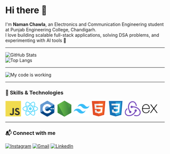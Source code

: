# Hi there 👋  
I'm **Naman Chawla**, an Electronics and Communication Engineering student at Punjab Engineering College, Chandigarh.  
I love building scalable full-stack applications, solving DSA problems, and experimenting with AI tools 🚀  

---

![GitHub Stats](https://github-readme-stats.vercel.app/api?username=Naman1821&show_icons=true&theme=radical)  
![Top Langs](https://github-readme-stats.vercel.app/api/top-langs/?username=Naman1821&layout=compact&theme=radical)

---

![My code is working](https://i.imgur.com/uWZP3rY.png)

---

### 🚀 Skills & Technologies
<p>
  <img src="https://raw.githubusercontent.com/devicons/devicon/master/icons/javascript/javascript-original.svg" width="50"/>
  <img src="https://raw.githubusercontent.com/devicons/devicon/master/icons/react/react-original.svg" width="50"/>
  <img src="https://raw.githubusercontent.com/devicons/devicon/master/icons/cplusplus/cplusplus-original.svg" width="50"/>
  <img src="https://raw.githubusercontent.com/devicons/devicon/master/icons/nodejs/nodejs-original.svg" width="50"/>
  <img src="https://raw.githubusercontent.com/devicons/devicon/master/icons/tailwindcss/tailwindcss-plain.svg" width="50"/>
  <img src="https://raw.githubusercontent.com/devicons/devicon/master/icons/html5/html5-original.svg" width="50"/>
  <img src="https://raw.githubusercontent.com/devicons/devicon/master/icons/css3/css3-original.svg" width="50"/>
  <img src="https://raw.githubusercontent.com/devicons/devicon/master/icons/redux/redux-original.svg" width="50"/>
  <img src="https://raw.githubusercontent.com/devicons/devicon/master/icons/express/express-original.svg" width="50"/>
</p>

---

### 📬 Connect with me
[![Instagram](https://img.shields.io/badge/Instagram-%23E4405F.svg?style=for-the-badge&logo=instagram&logoColor=white)](https://instagram.com/nmn_chawla)
[![Gmail](https://img.shields.io/badge/Gmail-D14836.svg?style=for-the-badge&logo=gmail&logoColor=white)](mailto:Namanchawla10@gmail.com)
[![LinkedIn](https://img.shields.io/badge/LinkedIn-0077B5.svg?style=for-the-badge&logo=linkedin&logoColor=white)](https://www.linkedin.com/in/naman-chawla-59b288313)
